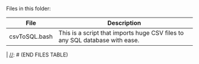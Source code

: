[//]: # (START FILES TABLE)
Files in this folder:

| File          | Description |
| ------------- | ----------- |
| csvToSQL.bash | This is a script that imports huge CSV files to any SQL database with ease. |
| 
[//]: # (END FILES TABLE)